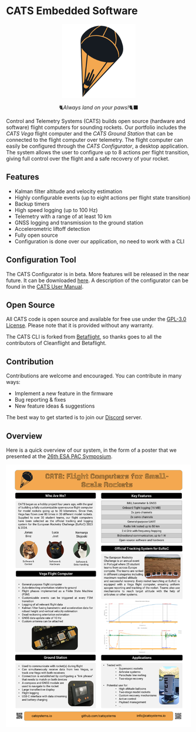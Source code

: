 # CATS Embedded Software

<p align="center">
<img src="https://github.com/catsystems/cats-docs/blob/main/logo/PNG/logo_with_smile.png" alt = "CATS Logo" width="200" height="200">
</p>

<p align="center">🐈<i>Always land on your paws!</i>🐈‍⬛</p>

Control and Telemetry Systems (CATS) builds open source (hardware and software) flight computers for sounding rockets. Our portfolio includes the _CATS Vega_ flight computer and the _CATS Ground Station_ that can be connected to the flight computer over telemetry. The flight computer can easily be configured through the _CATS Configurator_, a desktop application. The system allows the user to configure up to 8 actions per flight transition, giving full control over the flight and a safe recovery of your rocket.

## Features
* Kalman filter altitude and velocity estimation
* Highly configurable events (up to eight actions per flight state transition)
* Backup timers
* High speed logging (up to 100 Hz)
* Telemetry with a range of at least 10 km
* GNSS logging and transmission to the ground station
* Accelerometric liftoff detection
* Fully open source
* Configuration is done over our application, no need to work with a CLI

## Configuration Tool
The CATS Configurator is in beta. More features will be released in the near future. It can be downloaded [here](https://github.com/catsystems/cats-configurator/releases). A description of the configurator can be found in the [CATS User Manual](https://github.com/catsystems/cats-embedded/raw/main/CATS%20User%20Manual.pdf).
 

## Open Source
All CATS code is open source and available for free use under the [GPL-3.0 License](https://github.com/catsystems/cats-embedded/blob/main/LICENSE.md). Please note that it is provided without any warranty.

The CATS CLI is forked from [Betaflight](https://github.com/betaflight/betaflight), so thanks goes to all the contributors of Cleanflight and Betaflight. 

## Contribution
Contributions are welcome and encouraged. You can contribute in many ways:

* Implement a new feature in the firmware
* Bug reporting & fixes
* New feature ideas & suggestions

The best way to get started is to join our [Discord](https://discord.gg/H9Caj8XeBj) server.

## Overview
Here is a quick overview of our system, in the form of a poster that we presented at the [26th ESA PAC Symposium](https://atpi.eventsair.com/26th-esa-pac-symposium/).

<img src="https://github.com/catsystems/cats-docs/blob/main/Poster/cats_poster_26th_esa_pac_symposium.png" alt = "CATS Poster" width="900">
